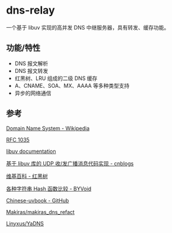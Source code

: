 # dns-relay

一个基于 libuv 实现的高并发 DNS 中继服务器，具有转发、缓存功能。

## 功能/特性

- DNS 报文解析
- DNS 报文转发
- 红黑树、LRU 组成的二级 DNS 缓存
- A、CNAME、SOA、MX、AAAA 等多种类型支持
- 异步的网络通信

## 参考

[Domain Name System - Wikipedia](https://en.wikipedia.org/wiki/Domain_Name_System)

[RFC 1035](https://datatracker.ietf.org/doc/html/rfc1035)

[libuv documentation](http://docs.libuv.org/en/v1.x/)

[基于 libuv 库的 UDP 收/发广播消息代码实现 - cnblogs](https://www.cnblogs.com/xiemingwang/pool/5576785.html)

[维基百科 - 红黑树](https://zh.wikipedia.org/wiki/%E7%BA%A2%E9%BB%91%E6%A0%91)

[各种字符串 Hash 函数比较 - BYVoid](https://byvoid.com/zhs/blog/string-hash-compare/)

[Chinese-uvbook - GitHub](https://github.com/luohaha/Chinese-uvbook)

[Makiras/makiras_dns_refact](https://github.com/Makiras/makiras_dns_refact)

[Linyxus/YaDNS](https://github.com/Linyxus/YaDNS)
